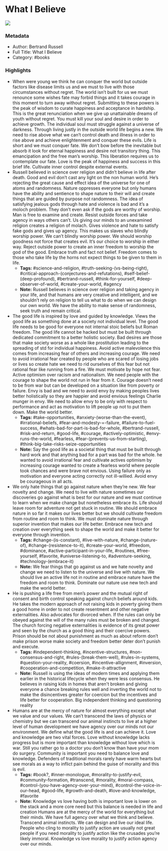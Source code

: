 # What I Believe

![](https://readwise-assets.s3.amazonaws.com/static/images/default-book-icon-0.c6917d331b03.png)

### Metadata

- Author: Bertrand Russell
- Full Title: What I Believe
- Category: #books

### Highlights

- When were young we think he can conquer the world but outside factors like disease limits us and we must to live with those circumstances without regret. The world isn’t built for us we must renounce some wishes fate may forbid things and it takes courage in this moment to turn away without regret. Submitting to these powers is the peak of wisdom to curate happiness and acceptance in hardship. This is the great renunciation when we give up unattainable dreams of youth without regret. You must kill your soul and desire in order to achieve growth. The individual soul must struggle against a universe of darkness. Through living justly in the outside world life begins a new. We need to rise above what we can’t control death and illness in order to rise above and achieve enlightenment and conquer these evils. Life is short and we must conquer fate. We don’t bow before the inevitable but absorb it look for eternal happiness and desire not transitory thing. This emancipation and the free man’s worship. This liberation requires us to contemplate our fate. Love is the peak of happiness and success in this brief life. Cultivate inner control despite external events.
- Russell believed in science over religion and didn’t believe in life after death. Good and evil don’t cast any light on the non human world. He’s rejecting the great cause and effect idea of the universe for one of atoms and randomness. Nature oppresses everyone but only humans have the ability and sentience to shape nature to their will and create things that are guided by purpose not randomness. The idea of satisfying jealous gods through hate and violence is bad and it’s a moloch problem. They don’t even ask if the gods are worthy of worship. Man is free to examine and create. Resist outside forces and take agency in ways others can’t. Us giving our minds to an unexamined religion creates a religion of molach. Gives violence and hate to satisfy fake gods and gives up agency. This makes us slaves who blindly worship power. We can’t blindly worship power. We should worship goodness not force that creates evil. It’s our choice to worship in either way. Reject outside power to create an inner freedom to worship the god of the good. Embrace truth and fact not belief. Freedom comes to those who take life by the horns not expect things to be given to them in life.
    - **Tags:** #science-and-religion, #truth-seeking-(vs-being-right), #critical-approach-(conjectures-and-refutations), #self-belief-(deep-profound), #bertrand-russell, #think-for-yourself, #deep-observer-of-world, #create-your-world, #agency
    - **Note:** Russell believes in science over religion and taking agency in your life, and that humans are very creative and intelligent, and we shouldn’t rely on religion to tell us what to do when we can design our own world. We have the ability to make sense of randomness, seek truth and remain critical.
- The good life is inspired by love and guided by knowledge. Views the good life as something done at a society not individual level. The good life needs to be good for everyone not internal stoic beliefs but Roman freedom. The good life cannot be hacked but must be built through dedicated commitment to a better holistic society. Bad desires are those that make society worse as a whole like prostitution leading to the spreading of std for individual happiness. Avoid active malevolence this comes from increasing fear of others and increasing courage. We need to avoid irrational fear created by people who are scared of losing jobs or lives so create hate we need to rid ourselves of this fear but not rational fear like running from a fire. We must motivate by hope not fear. Active optimism over racism and nationalism. We need people with the courage to shape the world not run in fear from it. Courage doesn’t need to be from war but can be developed on a situation like from poverty or failure. Envy is bad and we need to avoid envy by making peoples lives better holistically so they are happier and avoid envious feelings Charlie munger in envy. We need to allow envy to be only with respect to performance and act as motivation to lift people up not to put them down. Make the world better.
    - **Tags:** #take-opportunities, #anxiety-(worse-than-the-event), #irrational-beliefs, #fear-and-modesty-=-failure, #failure-to-fuel-success, #whats-bad-for-part-is-bad-for-whole, #bertrand-russell, #risk-and-return, #good-life, #courage, #actively-optimistic, #envy-runs-the-world, #fearless, #fear-(prevents-us-from-starting), #think-big-take-risks-seize-opportunities
    - **Note:** Say the good life as a societal thing that must be built through hard work and that anything bad for a part was bad for the whole. he wanted to avoid irrational fear and cultivate actives optimism by increasing courage wanted to create a fearless world where people took chances and were brave not envious. Using failure only as motivation and everyone acting correctly not ill-willied. Avoid envy be courageous in all acts.
- We only hate things that go against nature when they’re new. We fear novelty and change. We need to live with nature sometimes our discoveries go against what is best for our nature and we must continue to learn when we make change but nonetheless embrace its. Life should leave room for adventure not get stuck in routine. We should embrace nature in so far it makes our lives better but we should cultivate freedom from routine and room to think. We must dominate nature through superior invention that makes our life better. Embrace new tech and creation over everything seek to shape the world and make it better for everyone through invention.
    - **Tags:** #change-(is-constant), #live-with-nature, #change-(nature-of), #change-(resistence-to-it), #create-your-world, #freedom, #dominance, #active-participant-in-your-life, #routines, #free-yourself, #favorite, #universe-listening-to, #adventure-seeking, #technology-(embrace-it)
    - **Note:** We fear things that go against us and we hate novelty and change we need to listen to the universe and live with nature. We should live an active life not in routine and embrace nature have the freedom and room to think. Dominate our nature use new tech and make the world better.
- He is pushing a life free from men’s power and the mutual right of consent and birth control speaking against church beliefs around kids. He takes the modern approach of not raising kids in poverty giving them a good home in order to not create resentment and other negative externalities. Also advocates for divorced when. If the rules can only be obeyed against the will of the many rules must be broken and changed. The church forcing negative externalities is evidence of its great power and seen by the church as a good thing and their coercive powers. Prison should be not about punishment as much as about reform don’t make prison worse make society and freedom better deter don’t punish and execute.
    - **Tags:** #independent-thinking, #incentive-structures, #non-consensus-and-right, #rules-(break-them-well), #rules-in-systems, #question-your-reality, #coersion, #incentive-allignment, #inversion, #cooperation-and-competition, #make-it-attractive
    - **Note:** Russell is using the ideas of modern times and applying them earlier in the historical lifecycle when they were less consensus. He believes in raising kids in homes that aren't broken and giving everyone a chance breaking rules well and inverting the world not to make the disincentives greater for coercion but the incentives and life better for cooperation. Big independent thinking and questioning reality
- Humans are at the mercy of nature for almost everything except what we value and our values. We can’t transcend the laws of physics or chemistry but we can transcend our animal instincts to live at a higher level of human development we have agency over our minds not our environment. We define what the good life is and can achieve it. Love and knowledge are two vital forces. Love without knowledge lacks progress but is more important than knowledge without love which is war. Still you rather go to a doctor you don’t know than have your mom do surgery. Community is important you need to balance love and knowledge. Defenders of traditional morals rarely have warm hearts but see morals as a way to inflict pain behind the guise of morality and this is evil.
    - **Tags:** #book?, #inner-monologue, #morality-to-justify-evil, #community-formation, #transcend, #morality, #moral-compass, #control-(you-have-agency-over-your-mind), #control-the-voice-in-our-head, #good-life, #growth-and-death, #love-and-knowledge, #favorite
    - **Note:** Knowledge vs love having both is important love is lower on the stack and a more core need but this balance is needed in life and creation
      Humans are at the mercy of the world for everything but their minds. We have full agency over what we think and believe. Transcend animal instincts. We can design and live our ideal life.
      People who cling to morality to justify action are usually not great people if you need morality to justify action like the crusades you’re likely immoral.
      Knowledge vs love morality to justify action agency over our minds.

